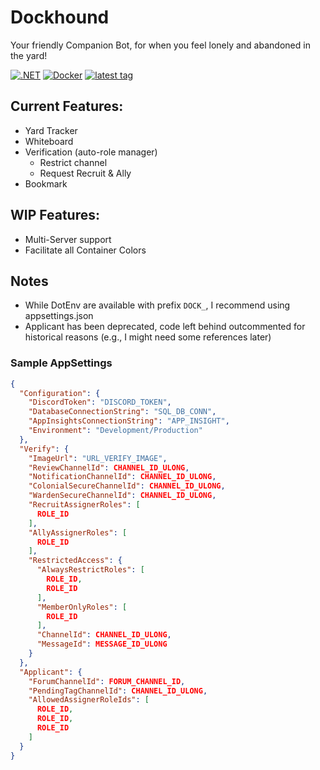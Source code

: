 # Dockhound
Your friendly Companion Bot, for when you feel lonely and abandoned in the yard!

[![.NET](https://github.com/Yilmas/wll-tracker/actions/workflows/dotnet.yml/badge.svg)](https://github.com/Yilmas/wll-tracker/actions/workflows/dotnet.yml)
[![Docker](https://github.com/Yilmas/wll-tracker/actions/workflows/release.yaml/badge.svg)](https://github.com/Yilmas/wll-tracker/actions/workflows/release.yaml)
[![latest tag](https://badgen.net/github/tag/Yilmas/wll-tracker)](https://badgen.net/github/tag/Yilmas/wll-tracker)

## Current Features:
- Yard Tracker
- Whiteboard
- Verification (auto-role manager)
	- Restrict channel
	- Request Recruit & Ally
- Bookmark


## WIP Features:
- Multi-Server support
- Facilitate all Container Colors

## Notes
- While DotEnv are available with prefix `DOCK_`, I recommend using appsettings.json
- Applicant has been deprecated, code left behind outcommented for historical reasons (e.g., I might need some references later)

### Sample AppSettings

```json
{
  "Configuration": {
    "DiscordToken": "DISCORD_TOKEN",
    "DatabaseConnectionString": "SQL_DB_CONN",
    "AppInsightsConnectionString": "APP_INSIGHT",
    "Environment": "Development/Production"
  },
  "Verify": {
    "ImageUrl": "URL_VERIFY_IMAGE",
    "ReviewChannelId": CHANNEL_ID_ULONG,
    "NotificationChannelId": CHANNEL_ID_ULONG,
    "ColonialSecureChannelId": CHANNEL_ID_ULONG,
    "WardenSecureChannelId": CHANNEL_ID_ULONG,
    "RecruitAssignerRoles": [
      ROLE_ID
    ],
    "AllyAssignerRoles": [
      ROLE_ID
    ],
    "RestrictedAccess": {
      "AlwaysRestrictRoles": [
        ROLE_ID,
        ROLE_ID
      ],
      "MemberOnlyRoles": [
        ROLE_ID
      ],
      "ChannelId": CHANNEL_ID_ULONG,
      "MessageId": MESSAGE_ID_ULONG
    }
  },
  "Applicant": {
    "ForumChannelId": FORUM_CHANNEL_ID,
    "PendingTagChannelId": CHANNEL_ID_ULONG,
    "AllowedAssignerRoleIds": [
      ROLE_ID,
      ROLE_ID,
      ROLE_ID
    ]
  }
}

```
